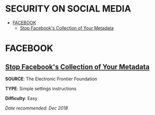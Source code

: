 # SECURITY ON SOCIAL MEDIA

* [FACEBOOK](#facebook)
  * [Stop Facebook's Collection of Your Metadata](#stop-facebooks-collection-of-your-metadata)

# FACEBOOK

## [Stop Facebook's Collection of Your Metadata](https://www.eff.org/deeplinks/2018/03/android-users-change-setting-stop-facebooks-collection-your-call-and-text-metadata)

**SOURCE**: The Electronic Frontier Foundation

**TYPE**: Simple settings instructions

**Difficulty**: Easy

*Date recommended: Dec 2018*
